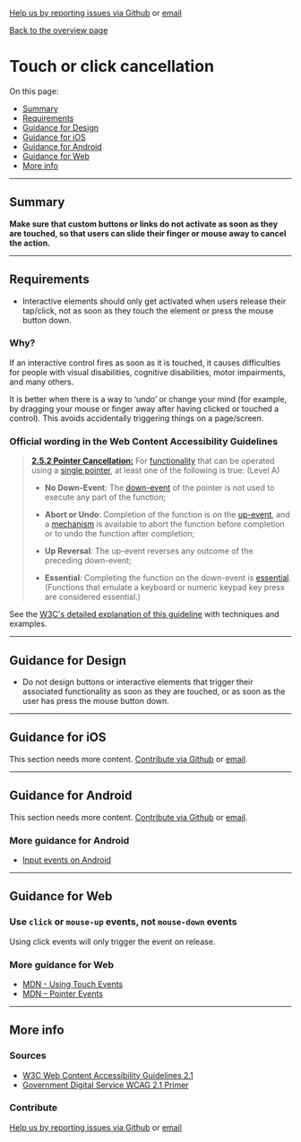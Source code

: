 [Help us by reporting issues via Github](https://github.com/theappbusiness/accessibility-guidelines) or [email](mailto:jeanfrancois@theappbusiness.com)

[Back to the overview page](./../index.html)

# Touch or click cancellation

On this page:
* [Summary](#summary)
* [Requirements](#requirements)
* [Guidance for Design](#guidance-for-design)
* [Guidance for iOS](#guidance-for-ios)
* [Guidance for Android](#guidance-for-android)
* [Guidance for Web](#guidance-for-web)
* [More info](#more-info)

---

## Summary

**Make sure that custom buttons or links do not activate as soon as they are touched, so that users can slide their finger or mouse away to cancel the action.**

---

## Requirements

* Interactive elements should only get activated when users release their tap/click, not as soon as they touch the element or press the mouse button down.

### Why?

If an interactive control fires as soon as it is touched, it causes difficulties for people with visual disabilities, cognitive disabilities, motor impairments, and many others.

It is better when there is a way to ‘undo’ or change your mind (for example, by dragging your mouse or finger away after having clicked or touched a control). This avoids accidentally triggering things on a page/screen.

### Official wording in the Web Content Accessibility Guidelines

> [**2.5.2 Pointer Cancellation:**](https://www.w3.org/WAI/WCAG21/Understanding/pointer-cancellation.html) For [functionality](https://www.w3.org/WAI/WCAG21/Understanding/pointer-cancellation.html#dfn-functionality) that can be operated using a [single pointer](https://www.w3.org/WAI/WCAG21/Understanding/pointer-cancellation.html#dfn-single-pointer), at least one of the following is true: (Level A)
> 
> * **No Down-Event**: The [down-event](https://www.w3.org/WAI/WCAG21/Understanding/pointer-cancellation.html#dfn-down-event) of the pointer is not used to execute any part of the function;
>
> * **Abort or Undo**: Completion of the function is on the [up-event](https://www.w3.org/WAI/WCAG21/Understanding/pointer-cancellation.html#dfn-up-event), and a [mechanism](https://www.w3.org/WAI/WCAG21/Understanding/pointer-cancellation.html#dfn-mechanism) is available to abort the function before completion or to undo the function after completion;
>
> * **Up Reversal**: The up-event reverses any outcome of the preceding down-event;
>
> * **Essential**: Completing the function on the down-event is [essential](https://www.w3.org/WAI/WCAG21/Understanding/pointer-cancellation.html#dfn-essential). (Functions that emulate a keyboard or numeric keypad key press are considered essential.)

See the [W3C's detailed explanation of this guideline](https://www.w3.org/WAI/WCAG21/Understanding/pointer-cancellation.html) with techniques and examples.

---

## Guidance for Design

* Do not design buttons or interactive elements that trigger their associated functionality as soon as they are touched, or as soon as the user has press the mouse button down.

---

## Guidance for iOS

This section needs more content. [Contribute via Github](https://github.com/theappbusiness/accessibility-guidelines/) or [email](mailto:kane.cheshire@theappbusiness.com).

---

## Guidance for Android

This section needs more content. [Contribute via Github](https://github.com/theappbusiness/accessibility-guidelines/) or [email](mailto:jeanfrancois@theappbusiness.com).

### More guidance for Android

* [Input events on Android](https://developer.android.com/guide/topics/ui/ui-events)

---

## Guidance for Web

### Use `click` or `mouse-up` events, not `mouse-down` events

Using click events will only trigger the event on release.

### More guidance for Web

* [MDN - Using Touch Events](https://developer.mozilla.org/en-US/docs/Web/API/Touch_events/Using_Touch_Events)
* [MDN – Pointer Events](https://developer.mozilla.org/en-US/docs/Web/API/Pointer_events)

---

## More info

### Sources

* [W3C Web Content Accessibility Guidelines 2.1](https://www.w3.org/TR/WCAG21/)
* [Government Digital Service WCAG 2.1 Primer](https://alphagov.github.io/wcag-primer/)

### Contribute

[Help us by reporting issues via Github](https://github.com/theappbusiness/accessibility-guidelines) or [email](mailto:jeanfrancois@theappbusiness.com)